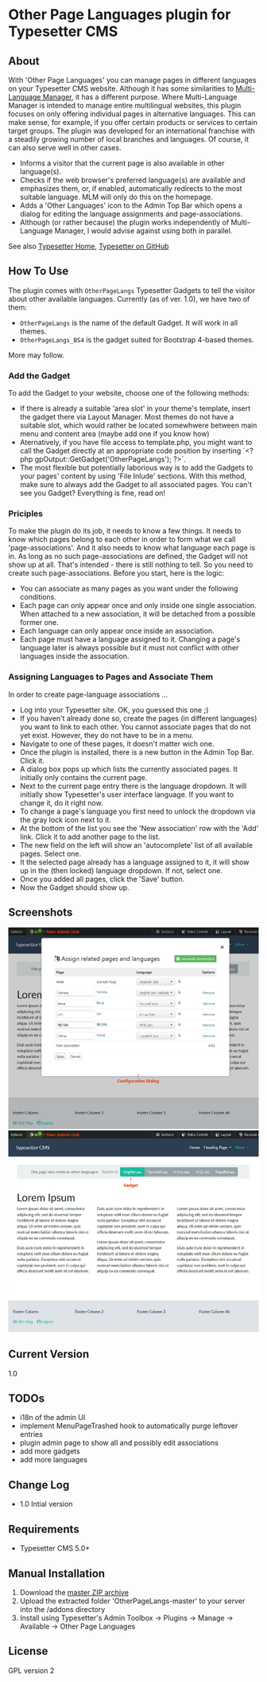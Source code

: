 # Other Page Languages plugin for Typesetter CMS #

## About

With 'Other Page Languages' you can manage pages in different languages on your Typesetter CMS website. Although it has some similarities to [Multi-Language Manager](https://github.com/Typesetter/Multi-Language), it has a different purpose.
Where Multi-Language Manager is intended to manage entire multilingual websites, this plugin focuses on only offering individual pages in alternative languages. This can make sense, for example, if you offer certain products or services to certain target groups. The plugin was developed for an international franchise with a steadily growing number of local branches and languages. Of course, it can also serve well in other cases.

* Informs a visitor that the current page is also available in other language(s).
* Checks if the web browser's preferred language(s) are available and emphasizes them, or, if enabled, automatically redirects to the most suitable language. MLM will only do this on the homepage.
* Adds a 'Other Languages' icon to the Admin Top Bar which opens a dialog for editing the language assignments and page-associations.
* Although (or rather because) the plugin works independently of Multi-Language Manager, I would advise against using both in parallel.

See also [Typesetter Home](https://www.typesettercms.com), [Typesetter on GitHub](https://github.com/Typesetter/Typesetter)


## How To Use ###
The plugin comes with `OtherPageLangs` Typesetter Gadgets to tell the visitor about other available languages. Currently (as of ver. 1.0), we have two of them:
* `OtherPageLangs` is the name of the default Gadget. It will work in all themes.
* `OtherPageLangs_BS4` is the gadget suited for Bootstrap 4-based themes.

More may follow.

### Add the Gadget ###
To add the Gadget to your website, choose one of the following methods:
* If there is already a suitable 'area slot' in your theme's template, insert the gadget there via Layout Manager. Most themes do not have a suitable slot, which would rather be located somewhwere between main menu and content area (maybe add one if you know how)
* Aternatively, if you have file access to template.php, you might want to call the Gadget directly at an appropriate code position by inserting ´&lt;?php gpOutput::GetGadget('OtherPageLangs'); ?&gt;´.
* The most flexible but potentially laborious way is to add the Gadgets to your pages' content by using 'File Inlude' sections. With this method, make sure to always add the Gadget to all associated pages.
You can't see you Gadget? Everything is fine, read on!

### Priciples ###
To make the plugin do its job, it needs to know a few things. It needs to know which pages belong to each other in order to form what we call 'page-associations'. And it also needs to know what language each page is in.
As long as no such page-associations are defined, the Gadget will not show up at all. That's intended - there is still nothing to tell. So you need to create such page-associations. Before you start, here is the logic:
* You can associate as many pages as you want under the following conditions.
* Each page can only appear once and only inside one single association. When attached to a new association, it will be detached from a possible former one.
* Each language can only appear once inside an association.
* Each page must have a language assigned to it. Changing a page's language later is always possible but it must not conflict with other languages inside the association.

### Assigning Languages to Pages and Associate Them ###
In order to create page-language associations …
* Log into your Typesetter site. OK, you guessed this one ;)
* If you haven't already done so, create the pages (in different languages) you want to link to each other. You cannot associate pages that do not yet exist. However, they do not have to be in a menu.
* Navigate to one of these pages, it doesn't matter wich one.
* Once the plugin is installed, there is a new button in the Admin Top Bar. Click it.
* A dialog box pops up which lists the currently associated pages. It initially only contains the current page.
* Next to the current page entry there is the language dropdown. It will initially show Typesetter's user interface language. If you want to change it, do it right now. 
* To change a page's language you first need to unlock the dropdown via the gray lock icon next to it.
* At the bottom of the list you see the 'New association' row with the 'Add' link. Click it to add another page to the list.
* The new field on the left will show an 'autocomplete' list of all available pages. Select one. 
* It the selected page already has a language assigned to it, it will show up in the (then locked) language dropdown. If not, select one.
* Once you added all pages, click the 'Save' button.
* Now the Gadget should show up.


## Screenshots ##
![Screenshot-01-Config](/screenshot-01-config.jpg?raw=true)
![Screenshot-02-Gadget](/screenshot-02-gadget.jpg?raw=true)


## Current Version ##
1.0


## TODOs ##
* i18n of the admin UI
* implement MenuPageTrashed hook to automatically purge leftover entries
* plugin admin page to show all and possibly edit associations
* add more gadgets
* add more languages


## Change Log ##
* 1.0 Intial version


## Requirements ##
* Typesetter CMS 5.0+


## Manual Installation ##
1. Download the [master ZIP archive](https://github.com/juek/OtherPageLangs/archive/master.zip)
2. Upload the extracted folder 'OtherPageLangs-master' to your server into the /addons directory
3. Install using Typesetter's Admin Toolbox &rarr; Plugins &rarr; Manage &rarr; Available &rarr; Other Page Languages


## License ##
GPL version 2
